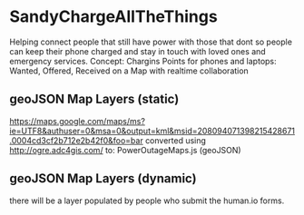 SandyChargeAllTheThings
=======================

Helping connect people that still have power with those that dont so people can keep their phone charged and stay in touch with loved ones and emergency services. Concept: Chargins Points for phones and laptops: Wanted, Offered, Received on a Map with realtime collaboration

geoJSON Map Layers (static)
---------------------------
https://maps.google.com/maps/ms?ie=UTF8&authuser=0&msa=0&output=kml&msid=208094071398215428671.0004cd3cf2b712e2b42f0&foo=bar
converted using http://ogre.adc4gis.com/
to: PowerOutageMaps.js (geoJSON)

geoJSON Map Layers (dynamic)
----------------------------
there will be a layer populated by people who submit the human.io forms.

